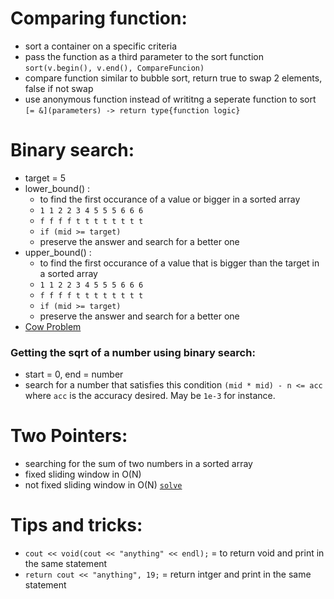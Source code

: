 # Comparing function:
- sort a container on a specific criteria
- pass the function as a third parameter to the sort function ```sort(v.begin(), v.end(), CompareFuncion)```
- compare function similar to bubble sort, return true to swap 2 elements, false if not swap
- use anonymous function instead of writitng a seperate function to sort ```[= &](parameters) -> return type{function logic}```
# Binary search:
- target = 5
- lower_bound() :
  - to find the first occurance of a value or bigger in a sorted array
  - `1 1 2 2 3 4 5 5 5 6 6 6`
  - `f f f f t t t t t t t t`
  - ```if (mid >= target)```
  - preserve the answer and search for a better one
- upper_bound() :
  - to find the first occurance of a value that is bigger than the target in a sorted array
  - `1 1 2 2 3 4 5 5 5 6 6 6`
  - `f f f f t t t t t t t t`
  - ```if (mid >= target)```
  - preserve the answer and search for a better one
- [Cow Problem](https://codeforces.com/group/c3FDl9EUi9/contest/264941/problem/B)

### Getting the sqrt of a number using binary search:
- start = 0, end = number
- search for a number that satisfies this condition ```(mid * mid) - n <= acc``` where ```acc``` is the accuracy desired. May be `1e-3` for instance.

# Two Pointers:
- searching for the sum of two numbers in a sorted array
- fixed sliding window in O(N)
- not fixed sliding window in O(N) 
[`solve`](https://codeforces.com/contest/701/problem/C)






# Tips and tricks:
- ```cout << void(cout << "anything" << endl);``` = to return void and print in the same statement
- ```return cout << "anything", 19;``` = return intger and print in the same statement